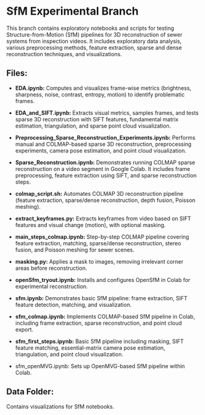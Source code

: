 # SfM Experimental Branch

This branch contains exploratory notebooks and scripts for testing Structure-from-Motion (SfM) pipelines for 3D reconstruction of sewer systems from inspection videos. It includes exploratory data analysis, various preprocessing methods, feature extraction, sparse and dense reconstruction techniques, and visualizations.

## Files:

* **EDA.ipynb:** Computes and visualizes frame-wise metrics (brightness, sharpness, noise, contrast, entropy, motion) to identify problematic frames.

* **EDA\_and\_SIFT.ipynb:** Extracts visual metrics, samples frames, and tests sparse 3D reconstruction with SIFT features, fundamental matrix estimation, triangulation, and sparse point cloud visualization.

* **Preprocessing\_Sparse\_Reconstruction\_Experiments.ipynb:** Performs manual and COLMAP-based sparse 3D reconstruction, preprocessing experiments, camera pose estimation, and point cloud visualization.

* **Sparse\_Reconstruction.ipynb:** Demonstrates running COLMAP sparse reconstruction on a video segment in Google Colab. It includes frame preprocessing, feature extraction using SIFT, and sparse reconstruction steps.

* **colmap\_script.sh:** Automates COLMAP 3D reconstruction pipeline (feature extraction, sparse/dense reconstruction, depth fusion, Poisson meshing).

* **extract\_keyframes.py:** Extracts keyframes from video based on SIFT features and visual change (motion), with optional masking.

* **main\_steps\_colmap.ipynb:** Step-by-step COLMAP pipeline covering feature extraction, matching, sparse/dense reconstruction, stereo fusion, and Poisson meshing for sewer scenes.

* **masking.py:** Applies a mask to images, removing irrelevant corner areas before reconstruction.

* **openSfm\_tryout.ipynb:** Installs and configures OpenSfM in Colab for experimental reconstruction.

* **sfm.ipynb:** Demonstrates basic SfM pipeline: frame extraction, SIFT feature detection, matching, and visualization.

* **sfm\_colmap.ipynb:** Implements COLMAP-based SfM pipeline in Colab, including frame extraction, sparse reconstruction, and point cloud export.

* **sfm\_first\_steps.ipynb:** Basic SfM pipeline including masking, SIFT feature matching, essential-matrix camera pose estimation, triangulation, and point cloud visualization.

* sfm\_openMVG.ipynb: Sets up OpenMVG-based SfM pipeline within Colab.

## Data Folder:

Contains visualizations for SfM notebooks.
